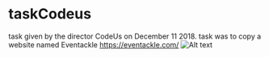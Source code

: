 # taskCodeus
task given by the director CodeUs on December 11 2018. task was to copy a website named Eventackle https://eventackle.com/ 
![Alt text](https://www.dropbox.com/s/q5e416edadox6gs/done%201.png "screen shot of task no 1")

